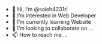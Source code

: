 - 👋 Hi, I’m @saleh4231rl
- 👀 I’m interested in Web Developer
- 🌱 I’m currently learning Website
- 💞️ I’m looking to collaborate on ...
- 📫 How to reach me ...

<!---
saleh4231rl/saleh4231rl is a ✨ special ✨ repository because its `README.md` (this file) appears on your GitHub profile.
You can click the Preview link to take a look at your changes.
--->
